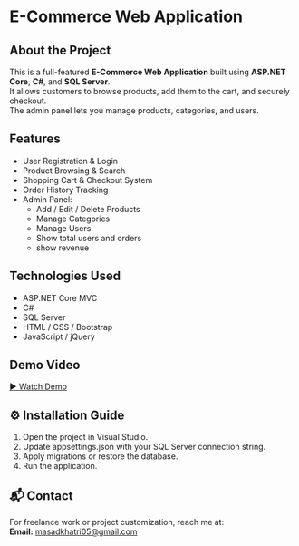 # E-Commerce Web Application

## About the Project
This is a full-featured **E-Commerce Web Application** built using **ASP.NET Core**, **C#**, and **SQL Server**.  
It allows customers to browse products, add them to the cart, and securely checkout.  
The admin panel lets you manage products, categories, and users.

## Features
- User Registration & Login
- Product Browsing & Search
- Shopping Cart & Checkout System
- Order History Tracking
- Admin Panel:
  - Add / Edit / Delete Products
  - Manage Categories
  - Manage Users
  - Show total users and orders
  - show revenue

## Technologies Used
- ASP.NET Core MVC
- C#
- SQL Server
- HTML / CSS / Bootstrap
- JavaScript / jQuery

## Demo Video
[▶ Watch Demo](https://www.loom.com/share/eae7caf84bb54972af3c82064ae78fea?sid=6fee5af9-8dda-4362-831d-5d738559ea57)



## ⚙️ Installation Guide

1. Open the project in Visual Studio.
2. Update appsettings.json with your SQL Server connection string.
3. Apply migrations or restore the database.
4. Run the application.

## 📬 Contact
For freelance work or project customization, reach me at:  
**Email:** masadkhatri05@gmail.com  
  
